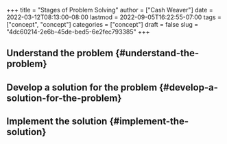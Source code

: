 +++
title = "Stages of Problem Solving"
author = ["Cash Weaver"]
date = 2022-03-12T08:13:00-08:00
lastmod = 2022-09-05T16:22:55-07:00
tags = ["concept", "concept"]
categories = ["concept"]
draft = false
slug = "4dc60214-2e6b-45de-bed5-6e2fec793385"
+++

## Understand the problem {#understand-the-problem}


## Develop a solution for the problem {#develop-a-solution-for-the-problem}


## Implement the solution {#implement-the-solution}
